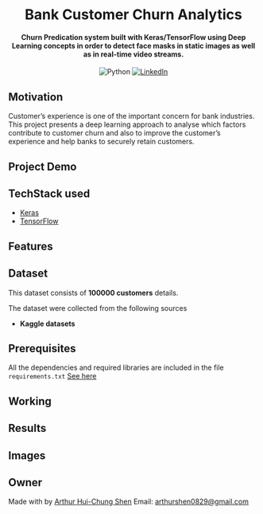 <h1 align="center">Bank Customer Churn Analytics</h1>


<div align= "center">
  <h4>Churn Predication system built with  Keras/TensorFlow using Deep Learning concepts in order to detect face masks in static images as well as in real-time video streams.</h4>

![Python](https://img.shields.io/badge/python-v3.6+-blue.svg)
[![LinkedIn](https://img.shields.io/badge/-LinkedIn-black.svg?style=flat-square&logo=linkedin&colorB=555)](https://www.linkedin.com/in/arthur-hui-chung-shen-b58961170)



</div>

## Motivation
Customer’s experience is one of the important concern for bank industries. This project presents a deep learning approach to analyse which factors contribute to customer churn and also to improve the customer’s experience and help banks to securely retain customers. 

 
## Project Demo



## TechStack used


- [Keras](https://keras.io/)
- [TensorFlow](https://www.tensorflow.org/)


## Features

##  Dataset


This dataset consists of __100000 customers__ details.

The dataset were collected from the following sources

* __Kaggle datasets__ 


## Prerequisites

All the dependencies and required libraries are included in the file <code>requirements.txt</code> [See here](https://github.com/chandrikadeb7/Face-Mask-Detection/blob/master/requirements.txt)


##  Working


## Results


## Images






## Owner
Made with by [Arthur Hui-Chung Shen](https://github.com/ArthurShen8118)
Email: arthurshen0829@gmail.com

